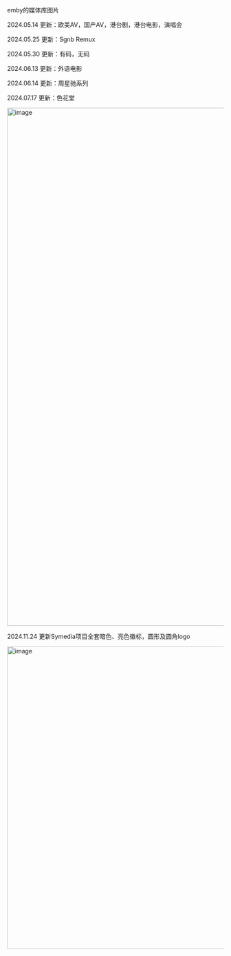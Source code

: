emby的媒体库图片

2024.05.14 更新：欧美AV，国产AV，港台剧，港台电影，演唱会

2024.05.25 更新：Sgnb Remux

2024.05.30 更新：有码，无码

2024.06.13 更新：外语电影

2024.06.14 更新：周星驰系列

2024.07.17 更新：色花堂

<img width="1205" alt="image" src="https://github.com/user-attachments/assets/530e6819-2a52-487e-968b-e5c4e9c569d4">

2024.11.24 更新Symedia项目全套暗色、亮色徽标，圆形及圆角logo

<img width="704" alt="image" src="https://github.com/user-attachments/assets/cb3f088c-280e-4e97-9cf7-366983c93cbd">

